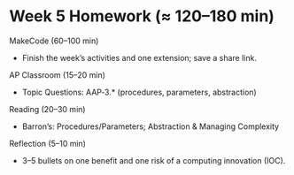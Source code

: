 # Week 5 Homework (≈ 120–180 min)

MakeCode (60–100 min)
- Finish the week’s activities and one extension; save a share link.

AP Classroom (15–20 min)
- Topic Questions: AAP‑3.* (procedures, parameters, abstraction)

Reading (20–30 min)
- Barron’s: Procedures/Parameters; Abstraction & Managing Complexity

Reflection (5–10 min)
- 3–5 bullets on one benefit and one risk of a computing innovation (IOC).

